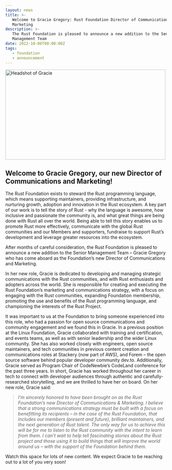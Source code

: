 ```yaml
---
layout: news
title: >-
   Welcome to Gracie Gregory: Rust Foundation Director of Communications &
   Marketing
description: >-
   The Rust Foundation is pleased to announce a new addition to the Senior
   Management Team
date: 2022-10-06T00:00:00Z
tags:
   - foundation
   - announcement
---
```

<img width="500" height="280" alt="Headshot of Gracie" src="/img/news/2022-10-06-welcome-gracie-gregory-director-of-communications/gracie.jpg" />

## Welcome to Gracie Gregory, our new Director of Communications and Marketing\!

The Rust Foundation exists to steward the Rust programming language, which means supporting maintainers, providing infrastructure, and nurturing growth, adoption and innovation in the Rust ecosystem. A key part of our work is to tell the story of Rust - why the language is awesome, how inclusive and passionate the community is, and what great things are being done with Rust all over the world. Being able to tell this story enables us to promote Rust more effectively, communicate with the global Rust communities and our Members and supporters, fundraise to support Rust’s development and leverage greater resources into the ecosystem.

After months of careful consideration, the Rust Foundation is pleased to announce a new addition to the Senior Management Team – Gracie Gregory who has come aboard as the Foundation’s new Director of Communications and Marketing.

In her new role, Gracie is dedicated to developing and managing strategic communications with the Rust communities, and with Rust enthusiasts and adopters across the world. She is responsible for creating and executing the Rust Foundation’s marketing and communications strategy, with a focus on engaging with the Rust communities, expanding Foundation membership, promoting the use and benefits of the Rust programming language, and championing the interests of the Rust Project.

It was important to us at the Foundation to bring someone experienced into this role, who had a passion for open source communications and community engagement and we found this in Gracie. In a previous position at the Linux Foundation, Gracie collaborated with training and certification, and events teams, as well as with senior leadership and the wider Linux community. She has also worked closely with engineers, open source maintainers, and tech communities in previous content creation and communications roles at Stackery (now part of AWS), and Forem – the open source software behind popular developer community dev.to. Additionally, Gracie served as Program Chair of CodeNewbie’s CodeLand conference for the past three years. In short, Gracie has worked throughout her career in tech to connect with developer audiences through authentic and carefully-researched storytelling, and we are thrilled to have her on board. On her new role, Gracie said:

> *I’m sincerely honored to have been brought on as the Rust Foundation’s new Director of Communications & Marketing. I believe that a strong communications strategy must be built with a focus on benefitting its recipients – in the case of the Rust Foundation, that includes our members (present and future), brilliant maintainers, and the next generation of Rust talent. The only way for us to achieve this will be for me to listen to the Rust community with the intent to learn from them. I can’t wait to help tell fascinating stories about the Rust project and those using it to build things that will improve the world around us – with the support of the Foundation behind them.*

Watch this space for lots of new content. We expect Gracie to be reaching out to a lot of you very soon\!